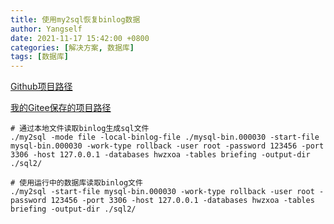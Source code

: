 ```yaml
---
title: 使用my2sql恢复binlog数据
author: Yangself
date: 2021-11-17 15:42:00 +0800
categories: [解决方案, 数据库]
tags: [数据库]
---
```


[Github项目路径](https://github.com/liuhr/my2sql)

[我的Gitee保存的项目路径](https://gitee.com/Yangself/my2sql)

```shell
# 通过本地文件读取binlog生成sql文件
./my2sql -mode file -local-binlog-file ./mysql-bin.000030 -start-file mysql-bin.000030 -work-type rollback -user root -password 123456 -port 3306 -host 127.0.0.1 -databases hwzxoa -tables briefing -output-dir ./sql2/

# 使用运行中的数据库读取binlog文件
./my2sql -start-file mysql-bin.000030 -work-type rollback -user root -password 123456 -port 3306 -host 127.0.0.1 -databases hwzxoa -tables briefing -output-dir ./sql2/
```


